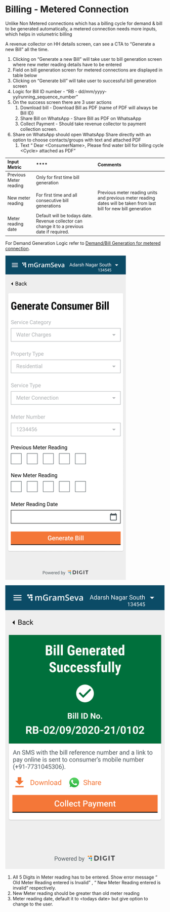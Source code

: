 # Billing - Metered Connection

Unlike Non Metered connections which has a billing cycle for demand & bill to be generated automatically, a metered connection needs more inputs, which helps in volumetric billing

A revenue collector on HH details screen, can see a CTA to “Generate a new Bill” all the time.

1. Clicking on “Generate a new Bill” will take user to bill generation screen where new meter reading details have to be entered
2. Field on bill generation screen for metered connections are displayed in table below
3. Clicking on “Generate bill” will take user to successful bill generation screen
4. Logic for Bill ID number - “RB - dd/mm/yyyy-yy/running\_sequence\_number”
5. On the success screen there are 3 user actions
   1. Download bill - Download Bill as PDF \(name of PDF will always be Bill ID\)
   2. Share Bill on WhatsApp - Share Bill as PDF on WhatsaApp
   3. Collect Payment - Should take revenue collector to payment collection screen.
6. Share on WhatsApp should open WhatsApp Share directly with an option to choose contacts/groups with text and attached PDF
   1. Text “ Dear &lt;ConsumerName&gt;, Please find water bill for billing cycle &lt;Cycle&gt; attached as PDF”

| **Input Metric**  | \*\*\*\* | Comments |
| :--- | :--- | :--- |
| Previous Meter reading | Only for first time bill generation |  |
| New meter reading | For first time and all consecutive bill generations | Previous meter reading units and previous meter reading dates will be taken from last bill for new bill generation |
| Meter reading date | Default will be todays date. Revenue collector can change it to a previous date if required. |  |

For Demand Generation Logic refer to [Demand/Bill Generation for metered connection](demand-bill-generation-for-metered-connection.md).

![Bill Generation screen for Metered connections](../../../.gitbook/assets/image%20%2810%29.png)



![ Bill Generation Successful](../../../.gitbook/assets/image%20%2829%29.png)

1. All 5 Digits in Meter reading has to be entered. Show error message “ Old Meter Reading entered is Invalid” , “ New Meter Reading entered is invalid” respectively.
2. New Meter reading should be greater than old meter reading
3. Meter reading date, default it to &lt;todays date&gt; but give option to change to the user.

